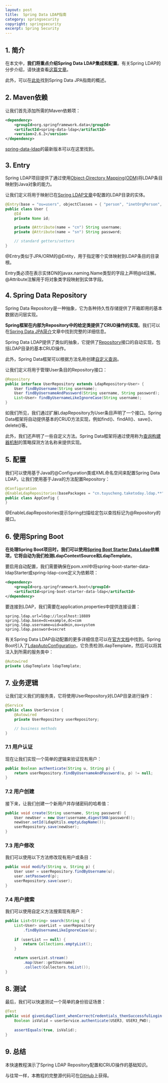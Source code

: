 ```yaml
---
layout: post
title:  Spring Data LDAP指南
category: springsecurity
copyright: springsecurity
excerpt: Spring Security
---
```


## 1. 简介

在本文中，**我们将重点介绍Spring Data LDAP集成和配置**。有关Spring LDAP的分步介绍，请快速查看[这篇文章](https://www.baeldung.com/spring-ldap)。

此外，可以在[此处](https://www.baeldung.com/the-persistence-layer-with-spring-data-jpa)找到Spring Data JPA指南的概述。

## 2. Maven依赖

让我们首先添加所需的Maven依赖项：

```xml
<dependency>
    <groupId>org.springframework.data</groupId>
    <artifactId>spring-data-ldap</artifactId>
    <version>2.6.2</version>
</dependency>
```

[spring-data-ldap](https://central.sonatype.com/artifact/org.springframework.data/spring-data-ldap/3.0.3)的最新版本可以在这里找到。

## 3. Entry

Spring LDAP项目提供了通过使用[Object-Directory Mapping(ODM)](https://docs.spring.io/spring-ldap/docs/current-SNAPSHOT/reference/#odm)将LDAP条目映射到Java对象的能力。

让我们定义将用于映射已在[Spring LDAP文章](https://www.baeldung.com/spring-ldap)中配置的LDAP目录的实体。

```java
@Entry(base = "ou=users", objectClasses = { "person", "inetOrgPerson", "top" })
public class User {
    @Id
    private Name id;

    private @Attribute(name = "cn") String username;
    private @Attribute(name = "sn") String password;

    // standard getters/setters
}
```

@Entry类似于JPA/ORM的@Entity，用于指定哪个实体映射到LDAP条目的目录根。

Entry类必须在表示实体DN的javax.naming.Name类型的字段上声明@Id注解。@Attribute注解用于将对象类字段映射到实体字段。

## 4. Spring Data Repository

Spring Data Repository是一种抽象，它为各种持久性存储提供了开箱即用的基本数据访问层实现。

**Spring框架在内部为Repository中的给定类提供了CRUD操作的实现**。我们可以在[Spring Data JPA简介](https://www.baeldung.com/the-persistence-layer-with-spring-data-jpa#springdatadao)文章中找到完整的详细信息。

Spring Data LDAP提供了类似的抽象，它提供了[Repository](https://docs.spring.io/spring-data/commons/docs/current/api/org/springframework/data/repository/CrudRepository.html)接口的自动实现，包括LDAP目录的基本CRUD操作。

此外，Spring Data框架可以根据方法名称创建[自定义查询](https://www.baeldung.com/the-persistence-layer-with-spring-data-jpa#customquery)。

让我们定义将用于管理User条目的Repository接口：

```java
@Repository
public interface UserRepository extends LdapRepository<User> {
    User findByUsername(String username);
    User findByUsernameAndPassword(String username, String password);
    List<User> findByUsernameLikeIgnoreCase(String username);
}
```

如我们所见，我们通过扩展LdapRepository为User条目声明了一个接口。Spring Data框架将自动提供基本的CRUD方法实现，例如find()、findAll()、save()、delete()等。

此外，我们还声明了一些自定义方法。Spring Data框架将通过使用称为[查询构建器机制](https://docs.spring.io/spring-data/data-commons/docs/1.6.1.RELEASE/reference/html/repositories.html#repositories.query-methods.query-creation)的策略探测方法名称来提供实现。

## 5. 配置

我们可以使用基于Java的@Configuration类或XML命名空间来配置Spring Data LDAP。让我们使用基于Java的方法配置Repository：

```java
@Configuration
@EnableLdapRepositories(basePackages = "cn.tuyucheng.taketoday.ldap.**")
public class AppConfig {
}
```

@EnableLdapRepositories提示Spring扫描给定包以查找标记为@Repository的接口。

## 6. 使用Spring Boot

**在处理Spring Boot项目时，我们可以使用[Spring Boot Starter Data Ldap](https://central.sonatype.com/artifact/org.springframework.boot/spring-boot-starter-data-ldap/3.0.4)依赖项，它将自动为我们检测LdapContextSource和LdapTemplate**。

要启用自动配置，我们需要确保在pom.xml中将spring-boot-starter-data-ldapStarter或spring-ldap-core定义为依赖项：

```xml
<dependency>
    <groupId>org.springframework.boot</groupId>
    <artifactId>spring-boot-starter-data-ldap</artifactId>
</dependency>
```

要连接到LDAP，我们需要在application.properties中提供连接设置：

```properties
spring.ldap.url=ldap://localhost:18889
spring.ldap.base=dc=example,dc=com
spring.ldap.username=uid=admin,ou=system
spring.ldap.password=secret
```

有关Spring Data LDAP自动配置的更多详细信息可以在[官方文档](https://docs.spring.io/spring-boot/docs/current/reference/htmlsingle/#features.nosql.ldap)中找到。Spring Boot引入了[LdapAutoConfiguration](https://docs.spring.io/spring-boot/docs/current/api/org/springframework/boot/autoconfigure/ldap/LdapAutoConfiguration.html)，它负责检测LdapTemplate，然后可以将其注入到所需的服务类中：

```java
@Autowired
private LdapTemplate ldapTemplate;
```

## 7. 业务逻辑

让我们定义我们的服务类，它将使用UserRepository对LDAP目录进行操作：

```java
@Service
public class UserService {
    @Autowired
    private UserRepository userRepository;

    // business methods
}
```

### 7.1 用户认证

现在让我们实现一个简单的逻辑来验证现有用户：

```java
public Boolean authenticate(String u, String p) {
    return userRepository.findByUsernameAndPassword(u, p) != null;
}
```

### 7.2 用户创建

接下来，让我们创建一个新用户并存储密码的哈希值：

```java
public void create(String username, String password) {
    User newUser = new User(username,digestSHA(password));
    newUser.setId(LdapUtils.emptyLdapName());
    userRepository.save(newUser);
}
```

### 7.3 用户修改

我们可以使用以下方法修改现有用户或条目：

```java
public void modify(String u, String p) {
    User user = userRepository.findByUsername(u);
    user.setPassword(p);
    userRepository.save(user);
}
```

### 7.4 用户搜索

我们可以使用自定义方法搜索现有用户：

```java
public List<String> search(String u) {
    List<User> userList = userRepository
        .findByUsernameLikeIgnoreCase(u);
    
    if (userList == null) {
        return Collections.emptyList();
    }

    return userList.stream()
        .map(User::getUsername)
        .collect(Collectors.toList());  
}
```

## 8. 测试

最后，我们可以快速测试一个简单的身份验证场景：

```java
@Test
public void givenLdapClient_whenCorrectCredentials_thenSuccessfulLogin() {
    Boolean isValid = userService.authenticate(USER3, USER3_PWD);
 
    assertEquals(true, isValid);
}
```

## 9. 总结

本快速教程演示了Spring LDAP Repository配置和CRUD操作的基础知识。

与往常一样，本教程的完整源代码可在[GitHub](https://github.com/tuyucheng7/taketoday-tutorial4j/tree/master/spring-security-modules)上获得。